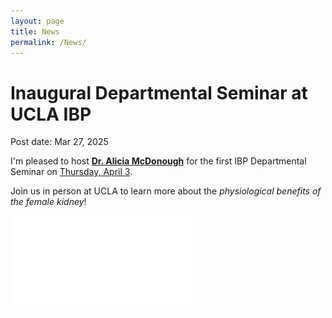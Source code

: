 ```yaml
---
layout: page
title: News
permalink: /News/
---
```


# Inaugural Departmental Seminar at UCLA IBP
Post date: Mar 27, 2025

I'm pleased to host [**Dr. Alicia McDonough**](https://keck.usc.edu/faculty-search/alicia-a-mcdonough/) for the first IBP Departmental Seminar on <ins>Thursday, April 3</ins>. 

Join us in person at UCLA to learn more about the *physiological benefits of the female kidney*!

![Seminar](/images/IBP_Seminar_Flyer_A_McDonough_4325.pdf)
